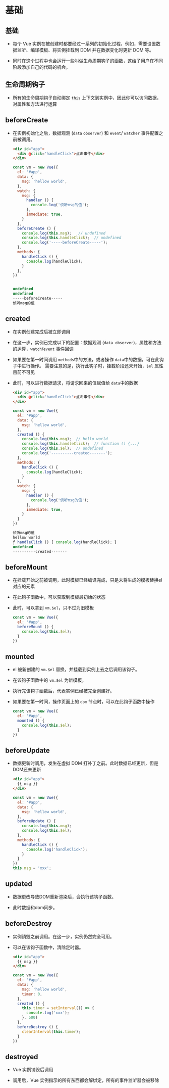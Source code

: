 # 基础

## 基础

  - 每个 Vue 实例在被创建时都要经过一系列的初始化过程，例如，需要设置数据监听、编译模板、将实例挂载到 DOM 并在数据变化时更新 DOM 等。

  - 同时在这个过程中也会运行一些叫做生命周期钩子的函数，这给了用户在不同阶段添加自己的代码的机会。

## 生命周期钩子

  - 所有的生命周期钩子自动绑定 `this` 上下文到实例中，因此你可以访问数据，对属性和方法进行运算

## beforeCreate

  - 在实例初始化之后，数据观测 (`data` `observer`) 和 `event`/ `watcher` 事件配置之前被调用。

    ```html
    <div id="app">
      <div @click="handleClick">点击事件</div>
    </div>
    ```

    ```javascript
    const vm = new Vue({
      el: '#app',
      data: {
        msg: 'hellow world',
      },
      watch: {
        msg: {
          handler () {
            console.log('侦听msg的值');
          },
          immediate: true,
        }
      },
      beforeCreate () {
        console.log(this.msg);   // undefined
        console.log(this.handleClick);  // undefined
        console.log('-----beforeCreate-----');
      },
      methods: {
        handleClick () {
          console.log(handleClick);
        }
      },
    })


    undefined
    undefined
    -----beforeCreate-----
    侦听msg的值

    ```

## created

  - 在实例创建完成后被立即调用

  - 在这一步，实例已完成以下的配置：数据观测 (`data observer`)，属性和方法的运算，`watch`/`event` 事件回调

  - 如果要在第一时间调用 `methods`中的方法，或者操作 `data`中的数据，可在此钩子中进行操作。 需要注意的是，执行此钩子时，挂载阶段还未开始，`$el` 属性目前不可见

  - 此时，可以进行数据请求，将请求回来的值赋值给 `data`中的数据

    ```html
    <div id="app">
      <div @click="handleClick">点击事件</div>
    </div>
    ```

    ```javascript
    const vm = new Vue({
      el: '#app',
      data: {
        msg: 'hellow world',
      },
      created () {
        console.log(this.msg);  // hello world
        console.log(this.handleClick);  // function () {...}
        console.log(this.$el);  // undefined
        console.log('----------created-------');
      },
      methods: {
        handleClick () {
          console.log(handleClick);
        }
      },
      watch: {
        msg: {
          handler () {
            console.log('侦听msg的值');
          },
          immediate: true,
        }
      }
    })

    侦听msg的值
    hellow world
    ƒ handleClick () { console.log(handleClick); }
    undefined
    ----------created-------

    ```

## beforeMount

  - 在挂载开始之前被调用，此时模板已经编译完成，只是未将生成的模板替换el对应的元素

  - 在此钩子函数中，可以获取到模板最初始的状态

  - 此时，可以拿到 `vm.$el`，只不过为旧模板

    ```javascript
    const vm = new Vue({
      el: '#app',
      beforeMount () {
        console.log(this.$el);
      }
    })
    ```

## mounted

  - el 被新创建的 `vm.$el` 替换，并挂载到实例上去之后调用该钩子。

  - 在该钩子函数中的 `vm.$el` 为新模板。

  - 执行完该钩子函数后，代表实例已经被完全创建好。

  - 如果要在第一时间，操作页面上的 `dom` 节点时，可以在此钩子函数中操作

    ```javascript
    const vm = new Vue({
      el: '#app',
      mounted () {
        console.log(this.$el);
      }
    })
    ```

## beforeUpdate

  - 数据更新时调用，发生在虚拟 DOM 打补丁之前。此时数据已经更新，但是DOM还未更新

    ```html
    <div id="app">
      {{ msg }}
    </div>
    ```

    ```javascript
    const vm = new Vue({
      el: '#app',
      data: {
        msg: 'hellow world',
      },
      beforeUpdate () {
        console.log(this.msg);
        console.log(this.$el);
      },
      methods: {
        handleClick () {
          console.log('handleClick');
        }
      }
    })
    this.msg = 'xxx';
    ```

## updated

  - 数据更改导致DOM重新渲染后，会执行该钩子函数。

  - 此时数据和dom同步。

## beforeDestroy

  - 实例销毁之前调用。在这一步，实例仍然完全可用。

  - 可以在该钩子函数中，清除定时器。

    ```html
    <div id="app">
      {{ msg }}
    </div>
    ```

    ```javascript
    const vm = new Vue({
      el: '#app',
      data: {
        msg: 'hellow world',
        timer: 0,
      },
      created () {
        this.timer = setInterval(() => {
          console.log('xxx');
        }, 500)
      },
      beforeDestroy () {
        clearInterval(this.timer);
      }
    })
    ```

## destroyed

  - Vue 实例销毁后调用

  - 调用后，Vue 实例指示的所有东西都会解绑定，所有的事件监听器会被移除
